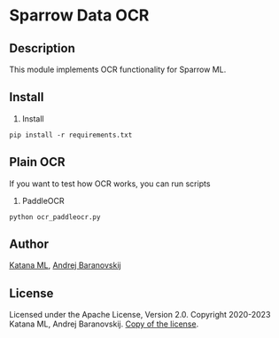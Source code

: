 # Sparrow Data OCR

## Description

This module implements OCR functionality for Sparrow ML.

## Install

1. Install

```
pip install -r requirements.txt
```

## Plain OCR

If you want to test how OCR works, you can run scripts

1. PaddleOCR

```
python ocr_paddleocr.py
```

## Author

[Katana ML](https://katanaml.io), [Andrej Baranovskij](https://github.com/abaranovskis-redsamurai)

## License

Licensed under the Apache License, Version 2.0. Copyright 2020-2023 Katana ML, Andrej Baranovskij. [Copy of the license](https://github.com/katanaml/sparrow/blob/main/LICENSE).
